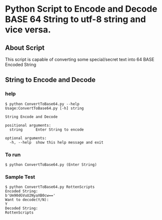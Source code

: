 # Python Script to Encode and Decode BASE 64 String to utf-8 string and vice versa.

## About Script
This script is capable of converting some special/secret text into 64 BASE Encoded String 

## String to Encode and Decode

### help
```
$ python ConvertToBase64.py --help
Usage:ConvertToBase64.py [-h] string

String Encode and Decode

positional arguments:
  string      Enter String to encode

optional arguments:
  -h, --help  show this help message and exit
```

### To run

```
$ python ConvertToBase64.py (Enter String)

```
### Sample Test

```
$ python ConvertToBase64.py RottenScripts
Encoded String:
b'Um90dGVuU2NyaXB0cw=='
Want to decode(Y/N):
Y
Decoded String:
RottenScripts
```

